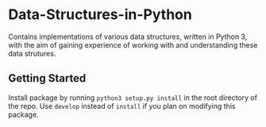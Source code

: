 # Data-Structures-in-Python
Contains implementations of various data structures, written in Python 3, with the aim of gaining experience of working with and understanding these data strutures.

## Getting Started

Install package by running `python3 setup.py install` in the root directory of the repo. Use `develop` instead of `install` if you plan on modifying this package.
